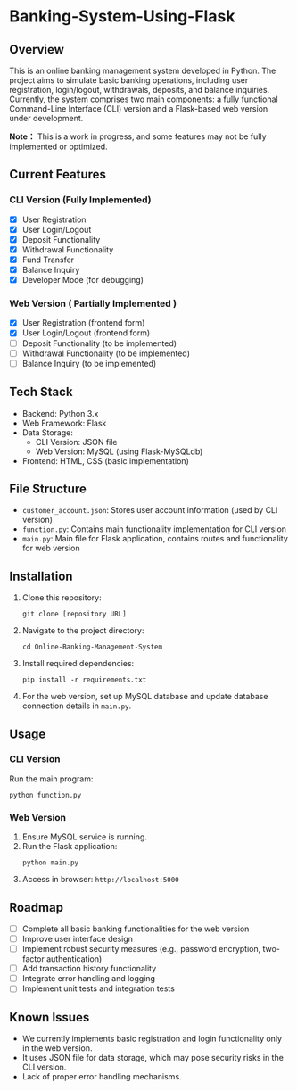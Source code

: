 # Banking-System-Using-Flask

## Overview
This is an online banking management system developed in Python. The project aims to simulate basic banking operations, including user registration, login/logout, withdrawals, deposits, and balance inquiries. Currently, the system comprises two main components: a fully functional Command-Line Interface (CLI) version and a Flask-based web version under development.

**Note：** This is a work in progress, and some features may not be fully implemented or optimized.

## Current Features

### CLI Version (Fully Implemented)
- [x] User Registration
- [x] User Login/Logout
- [x] Deposit Functionality
- [x] Withdrawal Functionality
- [x] Fund Transfer
- [x] Balance Inquiry
- [x] Developer Mode (for debugging)

### Web Version ( **Partially Implemented** )
- [x] User Registration (frontend form)
- [x] User Login/Logout (frontend form)
- [ ] Deposit Functionality (to be implemented)
- [ ] Withdrawal Functionality (to be implemented)
- [ ] Balance Inquiry (to be implemented)

## Tech Stack
- Backend: Python 3.x
- Web Framework: Flask
- Data Storage:
  - CLI Version: JSON file
  - Web Version: MySQL (using Flask-MySQLdb)
- Frontend: HTML, CSS (basic implementation)

## File Structure
- `customer_account.json`: Stores user account information (used by CLI version)
- `function.py`: Contains main functionality implementation for CLI version
- `main.py`: Main file for Flask application, contains routes and functionality for web version

## Installation
1. Clone this repository:
   ```
   git clone [repository URL]
   ```
2. Navigate to the project directory:
   ```
   cd Online-Banking-Management-System
   ```
3. Install required dependencies:
   ```
   pip install -r requirements.txt
   ```
4. For the web version, set up MySQL database and update database connection details in `main.py`.

## Usage
### CLI Version
Run the main program:
```
python function.py
```

### Web Version
1. Ensure MySQL service is running.
2. Run the Flask application:
   ```
   python main.py
   ```
3. Access in browser: `http://localhost:5000`

## Roadmap
- [ ] Complete all basic banking functionalities for the web version
- [ ] Improve user interface design
- [ ] Implement robust security measures (e.g., password encryption, two-factor authentication)
- [ ] Add transaction history functionality
- [ ] Integrate error handling and logging
- [ ] Implement unit tests and integration tests

## Known Issues
- We currently implements basic registration and login functionality only in the web version.
- It uses JSON file for data storage, which may pose security risks in the CLI version.
- Lack of proper error handling mechanisms.


<!-- ## Contributing
Suggestions and improvements are welcome! Feel free to open an issue or submit a pull request.

## Contact
[Your Name] - [Your Email]

Project Link: [Project GitHub/GitLab URL] -->

